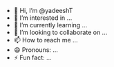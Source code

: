- 👋 Hi, I’m @yadeeshT
- 👀 I’m interested in ...
- 🌱 I’m currently learning ...
- 💞️ I’m looking to collaborate on ...
- 📫 How to reach me ...
- 😄 Pronouns: ...
- ⚡ Fun fact: ...

<!---
yadeeshT/yadeeshT is a ✨ special ✨ repository because its `README.md` (this file) appears on your GitHub profile.
You can click the Preview link to take a look at your changes.
--->
